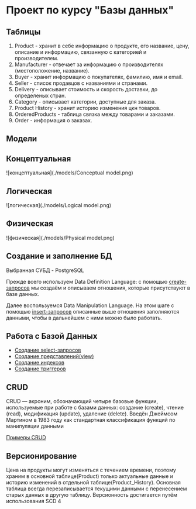 # Проект по курсу "Базы данных"
## Таблицы
1. Product - хранит в себе информацию о продукте, его название, цену, описание и информацию, связанную с категорией и производителем.
2. Manufacturer - отвечает за информацию о производителях (местоположение, название).
3. Buyer - хранит информацию о покупателях, фамилию, имя и email.
4. Seller - список продавцов с названиями и странами.
5. Delivery - описывает стоимость и скорость доставки, до определеных стран.
6. Category - описывает категории, доступные для заказа.
7. Product History - хранит историю изменения цкн товаров.
8. OrderedProducts - таблица связка между товарами и заказами.
9. Order - информация о заказах.

## Модели

## Концептуальная
![концептуальная](./models/Conceptual model.png)

## Логическая
![логическая](./models/Logical model.png)

## Физическая
![физическая](./models/Physical model.png)

## Создание и заполнение БД
Выбранная СУБД - PostgreSQL

Прежде всего используем Data Definition Language: с помощью [create-запросов](scripts/ddl.sql)
мы создаём и описываем отношения,
которые присутствуют в базе данных.

Далее воспользуемся Data Manipulation Language.
На этом шаге с помощью [insert-запросов](scripts/inserts.sql) описанные
выше отношения заполняются данными,
чтобы в дальнейшем с ними можно было работать.


## Работа с Базой Данных
* [Создание select-запросов](scripts/selects)
* [Создание представлений(view)](scripts/views)
* [Создание индексов](scripts/index.sql)
* [Создание триггеров](scripts/triggers.sql)

## CRUD
CRUD — акроним, обозначающий четыре базовые функции, используемые при работе с базами данных: создание (create), чтение (read), модификация (update), удаление (delete). Введён Джеймсом Мартином в 1983 году как стандартная классификация функций по манипуляции данными

[Примеры CRUD](scripts/crud.sql)
## Версионирование
Цена на продукты могут изменяться с течением времени, поэтому
храним в основной таблице(Product) только актуальные данные и историю изменений в отдельной таблице(Product_History). Основная таблица всегда перезаписывается текущими данными
с перенесением старых данных в другую таблицу.
Версионность достигается путём использования SCD 4

